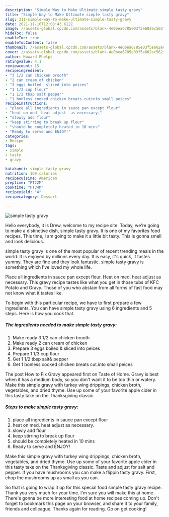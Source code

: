```yaml
---
description: "Simple Way to Make Ultimate simple tasty gravy"
title: "Simple Way to Make Ultimate simple tasty gravy"
slug: 311-simple-way-to-make-ultimate-simple-tasty-gravy
date: 2021-11-16T12:08:43.612Z
image: //assets-global.cpcdn.com/assets/blank-4e0bea6785e03f5e602ec562f230caae08da540cada707380b4fe1bbebba43da.png
hideToc: false
enableToc: true
enableTocContent: false
thumbnail: //assets-global.cpcdn.com/assets/blank-4e0bea6785e03f5e602ec562f230caae08da540cada707380b4fe1bbebba43da.png
cover: //assets-global.cpcdn.com/assets/blank-4e0bea6785e03f5e602ec562f230caae08da540cada707380b4fe1bbebba43da.png
author: Howard Phelps
ratingvalue: 4.1
reviewcount: 15
recipeingredient:
- "3 1/2 can chicken brooth"
- "2 can cream of chicken"
- "3 eggs boiled  sliced into peices"
- "1 1/3 cup flour"
- "1 1/2 tbsp salt pepper"
- "1 bonless cooked chicken breats cutinto small peices"
recipeinstructions:
- "place all ingredients in sauce pan except flour"
- "heat on med. heat adjust  as necessary."
- "slowly add flour"
- "keep stirring to break up flour"
- "should be completely heated in 10 mins"
- "Ready to serve and ENJOY!"
categories:
- Recipe
tags:
- simple
- tasty
- gravy

katakunci: simple tasty gravy 
nutrition: 169 calories
recipecuisine: American
preptime: "PT22M"
cooktime: "PT34M"
recipeyield: "4"
recipecategory: Dessert

---
```



![simple tasty gravy](//assets-global.cpcdn.com/assets/blank-4e0bea6785e03f5e602ec562f230caae08da540cada707380b4fe1bbebba43da.png)

Hello everybody, it is Drew, welcome to my recipe site. Today, we're going to make a distinctive dish, simple tasty gravy. It is one of my favorites food recipes. This time, I am going to make it a little bit tasty. This is gonna smell and look delicious.

simple tasty gravy is one of the most popular of recent trending meals in the world. It is enjoyed by millions every day. It is easy, it's quick, it tastes yummy. They are fine and they look fantastic. simple tasty gravy is something which I've loved my whole life.

Place all ingredients in sauce pan except flour. Heat on med. heat adjust as necessary. This gravy recipe tastes like what you get in those tubs of KFC Potato and Gravy. Those of you who abstain from all forms of fast food may not know what it tastes like.


To begin with this particular recipe, we have to first prepare a few ingredients. You can have simple tasty gravy using 6 ingredients and 5 steps. Here is how you cook that.

<!--inarticleads1-->

##### The ingredients needed to make simple tasty gravy:

1. Make ready 3 1/2 can chicken brooth
1. Make ready 2 can cream of chicken
1. Prepare 3 eggs boiled & sliced into peices
1. Prepare 1 1/3 cup flour
1. Get 1 1/2 tbsp salt& pepper
1. Get 1 bonless cooked chicken breats cut.into small peices


The post How to Fix Gravy appeared first on Taste of Home. Gravy is best when it has a medium body, so you don&#39;t want it to be too thin or watery. Make this simple gravy with turkey wing drippings, chicken broth, vegetables, and dried thyme. Use up some of your favorite apple cider in this tasty take on the Thanksgiving classic. 

<!--inarticleads2-->

##### Steps to make simple tasty gravy:

1. place all ingredients in sauce pan except flour
1. heat on med. heat adjust  as necessary.
1. slowly add flour
1. keep stirring to break up flour
1. should be completely heated in 10 mins
1. Ready to serve and ENJOY!

Make this simple gravy with turkey wing drippings, chicken broth, vegetables, and dried thyme. Use up some of your favorite apple cider in this tasty take on the Thanksgiving classic. Taste and adjust for salt and pepper. If you have mushrooms you can make a flippin tasty gravy. First, chop the mushrooms up as small as you can. 

So that is going to wrap it up for this special food simple tasty gravy recipe. Thank you very much for your time. I'm sure you will make this at home. There's gonna be more interesting food at home recipes coming up. Don't forget to bookmark this page on your browser, and share it to your family, friends and colleague. Thanks again for reading. Go on get cooking!

